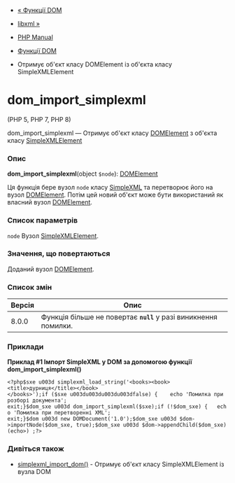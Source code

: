 - [« Функції DOM](ref.dom.md)
- [libxml »](book.libxml.md)

- [PHP Manual](index.md)
- [Функції DOM](ref.dom.md)
- Отримує об'єкт класу DOMElement із об'єкта класу SimpleXMLElement

# dom_import_simplexml

(PHP 5, PHP 7, PHP 8)

dom_import_simplexml — Отримує об'єкт класу
[DOMElement](class.domelement.md) з об'єкта класу
[SimpleXMLElement](class.simplexmlelement.md)

### Опис

**dom_import_simplexml**(object `$node`):
[DOMElement](class.domelement.md)

Ця функція бере вузол `node` класу [SimpleXML](ref.simplexml.md) та
перетворює його на вузол [DOMElement](class.domelement.md). Потім цей
новий об'єкт може бути використаний як власний вузол
[DOMElement](class.domelement.md).

### Список параметрів

`node`
Вузол [SimpleXMLElement](class.simplexmlelement.md).

### Значення, що повертаються

Доданий вузол [DOMElement](class.domelement.md).

### Список змін

| Версія | Опис                                                             |
| ------ | ---------------------------------------------------------------- |
| 8.0.0  | Функція більше не повертає **`null`** у разі виникнення помилки. |

### Приклади

**Приклад #1 Імпорт SimpleXML у DOM за допомогою функції
**dom_import_simplexml()****

` <?php$sxe u003d simplexml_load_string('<books><book><title>дурниця</title></book></books>');if ($sxe u003du003du003du003dfalse) {    echo 'Помилка при розборі документа'; exit;}$dom_sxe u003d dom_import_simplexml($sxe);if (!$dom_sxe) {   echo 'Помилка при перетворенні XML'; exit;}$dom u003d new DOMDocument('1.0');$dom_sxe u003d $dom->importNode($dom_sxe, true);$dom_sxe u003d $dom->appendChild($dom_sxe)(echo>) ;?> `

### Дивіться також

- [simplexml_import_dom()](function.simplexml-import-dom.md) -
Отримує об'єкт класу SimpleXMLElement із вузла DOM
